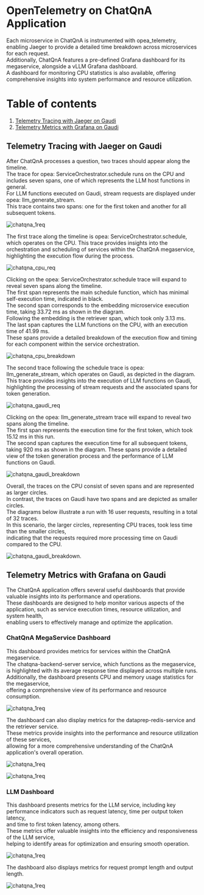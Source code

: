 # OpenTelemetry on ChatQnA Application

Each microservice in ChatQnA is instrumented with opea_telemetry, enabling Jaeger to provide a detailed time breakdown across microservices for each request.  
Additionally, ChatQnA features a pre-defined Grafana dashboard for its megaservice, alongside a vLLM Grafana dashboard.  
A dashboard for monitoring CPU statistics is also available, offering comprehensive insights into system performance and resource utilization.  

# Table of contents

1. [Telemetry Tracing with Jaeger on Gaudi](#telemetry-tracing-with-jaeger-on-gaudi)
2. [Telemetry Metrics with Grafana on Gaudi](#telemetry-metrics-with-grafana-on-gaudi)


## Telemetry Tracing with Jaeger on Gaudi

After ChatQnA processes a question, two traces should appear along the timeline.  
The trace for opea: ServiceOrchestrator.schedule runs on the CPU and includes seven spans, one of which represents the LLM host functions in general.  
For LLM functions executed on Gaudi, stream requests are displayed under opea: llm_generate_stream.  
This trace contains two spans: one for the first token and another for all subsequent tokens. 

![chatqna_1req](../assets/jaeger_ui_opea_chatqna_1req.png)

The first trace along the timeline is opea: ServiceOrchestrator.schedule, which operates on the CPU. 
This trace provides insights into the orchestration and scheduling of services within the ChatQnA megaservice, highlighting the execution flow during the process.

![chatqna_cpu_req](../assets/jaeger_ui_opea_chatqna_req_cpu.png)

Clicking on the opea: ServiceOrchestrator.schedule trace will expand to reveal seven spans along the timeline.  
The first span represents the main schedule function, which has minimal self-execution time, indicated in black.   
The second span corresponds to the embedding microservice execution time, taking 33.72 ms as shown in the diagram.  
Following the embedding is the retriever span, which took only 3.13 ms.  
The last span captures the LLM functions on the CPU, with an execution time of 41.99 ms.  
These spans provide a detailed breakdown of the execution flow and timing for each component within the service orchestration.  

![chatqna_cpu_breakdown](../assets/jaeger_ui_opea_chatqna_cpu_breakdown.png)

The second trace following the schedule trace is opea: llm_generate_stream, which operates on Gaudi, as depicted in the diagram.  
This trace provides insights into the execution of LLM functions on Gaudi,  
highlighting the processing of stream requests and the associated spans for token generation. 

![chatqna_gaudi_req](../assets/jaeger_ui_opea_chatqna_req_gaudi.png)

Clicking on the opea: llm_generate_stream trace will expand to reveal two spans along the timeline.  
The first span represents the execution time for the first token, which took 15.12 ms in this run.  
The second span captures the execution time for all subsequent tokens, taking 920 ms as shown in the diagram. 
These spans provide a detailed view of the token generation process and the performance of LLM functions on Gaudi.

![chatqna_gaudi_breakdown](../assets/jaeger_ui_opea_chatqna_req_breakdown_2.png)

Overall, the traces on the CPU consist of seven spans and are represented as larger circles.   
In contrast, the traces on Gaudi have two spans and are depicted as smaller circles.   
The diagrams below illustrate a run with 16 user requests, resulting in a total of 32 traces.  
In this scenario, the larger circles, representing CPU traces, took less time than the smaller circles,  
indicating that the requests required more processing time on Gaudi compared to the CPU. 

![chatqna_gaudi_breakdown](../assets/chatqna_16reqs.png).

## Telemetry Metrics with Grafana on Gaudi

The ChatQnA application offers several useful dashboards that provide valuable insights into its performance and operations.  
These dashboards are designed to help monitor various aspects of the application, such as service execution times, resource utilization, and system health,  
enabling users to effectively manage and optimize the application.  

### ChatQnA MegaService Dashboard

This dashboard provides metrics for services within the ChatQnA megaservice.  
The chatqna-backend-server service, which functions as the megaservice,  
is highlighted with its average response time displayed across multiple runs.   
Additionally, the dashboard presents CPU and memory usage statistics for the megaservice,   
offering a comprehensive view of its performance and resource consumption.  

![chatqna_1req](../assets/Grafana_chatqna_backend_server_1.png)

The dashboard can also display metrics for the dataprep-redis-service and the retriever service.  
These metrics provide insights into the performance and resource utilization of these services,  
allowing for a more comprehensive understanding of the ChatQnA application's overall operation. 

![chatqna_1req](../assets/Grafana_chatqna_dataprep.png)

![chatqna_1req](../assets/Grafana_chatqna_retriever.png)

### LLM Dashboard

This dashboard presents metrics for the LLM service, including key performance indicators such as request latency, time per output token latency,   
and time to first token latency, among others.  
These metrics offer valuable insights into the efficiency and responsiveness of the LLM service,   
helping to identify areas for optimization and ensuring smooth operation.  

![chatqna_1req](../assets/Grafana_vLLM.png)

The dashboard also displays metrics for request prompt length and output length. 

![chatqna_1req](../assets/Grafana_vLLM_2.png)
